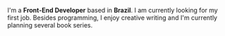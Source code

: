 
I'm a **Front-End Developer** based in **Brazil**. I am currently looking for my first job. Besides programming, I enjoy creative writing and I'm currently planning several book series.

